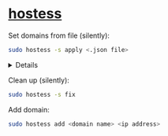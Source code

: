 # [hostess](https://github.com/cbednarski/hostess)

Set domains from file (silently):

```bash
sudo hostess -s apply <.json file>
```

<details><summary>Details</summary>
The JSON format should be something like:

<pre>
[
  {
    "domain": "localhost",
    "ip": "127.0.0.1",
    "enabled": true
  },
  ...
]
</pre>
</details>

Clean up (silently):

```bash
sudo hostess -s fix
```

Add domain:

```bash
sudo hostess add <domain name> <ip address>
```
